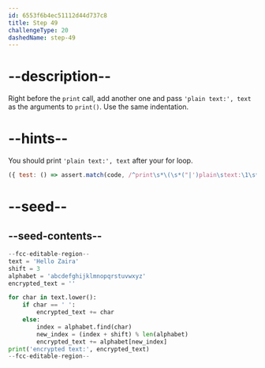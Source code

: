 ```yaml
---
id: 6553f6b4ec51112d44d737c8
title: Step 49
challengeType: 20
dashedName: step-49
---
```


# --description--

Right before the `print` call, add another one and pass `'plain text:', text` as the arguments to `print()`. Use the same indentation.

# --hints--

You should print `'plain text:', text` after your for loop.

```js
({ test: () => assert.match(code, /^print\s*\(\s*("|')plain\stext:\1\s*,\s*text\s*\)/m) })
```

# --seed--

## --seed-contents--

```py
--fcc-editable-region--
text = 'Hello Zaira'
shift = 3
alphabet = 'abcdefghijklmnopqrstuvwxyz'
encrypted_text = ''

for char in text.lower():
    if char == ' ':
        encrypted_text += char
    else:
        index = alphabet.find(char)
        new_index = (index + shift) % len(alphabet)
        encrypted_text += alphabet[new_index]
print('encrypted text:', encrypted_text)
--fcc-editable-region--
```
